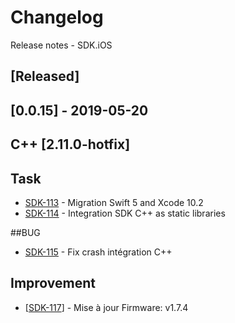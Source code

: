 # Changelog
Release notes - SDK.iOS

## [Released]

## [0.0.15] - 2019-05-20
## C++ [2.11.0-hotfix]

## Task

*   [SDK-113](https://mybrain.atlassian.net/browse/SDK-113) - Migration Swift 5 and Xcode 10.2
*   [SDK-114](https://mybrain.atlassian.net/browse/SDK-114) - Integration SDK C++ as static libraries

##BUG

*   [SDK-115](https://mybrain.atlassian.net/browse/SDK-115) - Fix crash intégration C++

## Improvement

*   [[SDK-117](https://mybrain.atlassian.net/browse/SDK-117)] - Mise à jour Firmware: v1.7.4
